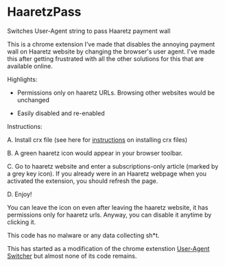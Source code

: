 # HaaretzPass

Switches User-Agent string to pass Haaretz payment wall

This is a chrome extension I've made that disables the annoying payment wall on Haaretz website by changing the browser's user agent. I've made this after getting frustrated with all the other solutions for this that are available online.

Highlights:

- Permissions only on haaretz URLs. Browsing other websites would be unchanged

- Easily disabled and re-enabled

Instructions:

A. Install crx file (see here for [instructions](http://www.howtogeek.com/120743/how-to-install-extensions-from-outside-the-chrome-web-store/) on installing crx files)

B. A green haaretz icon would appear in your browser toolbar.

C. Go to haaretz website and enter a subscriptions-only article (marked by a grey key icon). If you already were in an Haaretz webpage when you activated the extension, you should refresh the page.

D. Enjoy!

You can leave the icon on even after leaving the haaretz website, it has permissions only for haaretz urls. Anyway, you can disable it anytime by clicking it.

This code has no malware or any data collecting sh*t. 

This has started as a modification of the chrome extenstion [User-Agent Switcher](https://chrome.google.com/webstore/detail/user-agent-switcher/lkmofgnohbedopheiphabfhfjgkhfcgf?hl=en) but almost none of its code remains.
